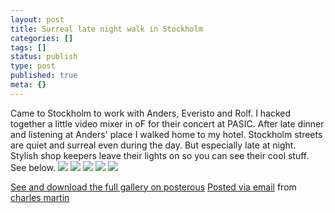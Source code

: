 ```yaml
---
layout: post
title: Surreal late night walk in Stockholm
categories: []
tags: []
status: publish
type: post
published: true
meta: {}
---
```




Came to Stockholm to work with Anders, Everisto and Rolf. I hacked together a little video mixer in oF for their concert at PASIC. After late dinner and listening at Anders' place I walked home to my hotel. Stockholm streets are quiet and surreal even during the day. But especially late at night. Stylish shop keepers leave their lights on so you can see their cool stuff. See below.
[![](http://posterous.com/getfile/files.posterous.com/charlesmartin/9dK3vGWTRqCKv6sXhRkQ47Rmgeeugr3h9LplB1LOIDGlsoOu9S7HxlEB7Kcl/photo_1.jpg.scaled.500.jpg)](http://posterous.com/getfile/files.posterous.com/charlesmartin/YrlfzlWCogAME8NkTcdfKcW8iS4PWLs4zZDlKtXExdDcnWMmihDHJ4SSXZmt/photo_1.jpg.scaled.1000.jpg) 
[![](http://posterous.com/getfile/files.posterous.com/charlesmartin/oJHkFtMyc5TSqejeCjtZ705QFPD9bktII1DnUQAjpgKc4IpQFrRowwXZuMB4/photo_2.jpg.scaled.500.jpg)](http://posterous.com/getfile/files.posterous.com/charlesmartin/HTdn84XA6i3cLNYii78KsA9pZ5X45xi8lYVZi7Y1O9bDKLkntneVAYw2INPa/photo_2.jpg.scaled.1000.jpg) 
[![](http://posterous.com/getfile/files.posterous.com/charlesmartin/EwsyLrutOmbsLL2jF2UEHdBsMLWaCrxhfphffx50NzjVLgtptwMJGKzdvPX1/photo_3.jpg.scaled.500.jpg)](http://posterous.com/getfile/files.posterous.com/charlesmartin/iPnHl1bz73rVPog8jWYqB91lefBbH9PgIYvN4icrz2fhrCuPR1BxXCari1uJ/photo_3.jpg.scaled.1000.jpg) 
[![](http://posterous.com/getfile/files.posterous.com/charlesmartin/AWNUL8ze4DzFaClPzEqUh7fXkrg5hxoipTr0RxO33BwHkEKumkKn5Km75ucP/photo_4.jpg.scaled.500.jpg)](http://posterous.com/getfile/files.posterous.com/charlesmartin/eHp4JbenINkTSmTvkBTVDbUa6CaNfLkA36z9IGTkn0RMqRwwD48q0vjW5DMB/photo_4.jpg.scaled.1000.jpg) 
[![](http://posterous.com/getfile/files.posterous.com/charlesmartin/gK3xH6zmLM5KQkdAvJH1jLHUycZ6mRPQIZzoxGLLNGeDE6yZpcVzZhzRHUFe/image.png.scaled.500.jpg)](http://posterous.com/getfile/files.posterous.com/charlesmartin/TgVDbqhCfrS8Bb6m8lb2eUVGDOH8iD76OTIXqDLpcxQjq3vhGwl08oouwOMu/image.png.scaled.1000.jpg)

[See and download the full gallery on posterous](http://charlesmartin.posterous.com/surreal-late-night-walk-in-stockholm) 
[Posted via email](http://posterous.com)  from 
[charles martin](http://charlesmartin.posterous.com/surreal-late-night-walk-in-stockholm)
